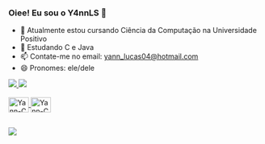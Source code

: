 ### Oiee! Eu sou o Y4nnLS 👋

- 🔭 Atualmente estou cursando Ciência da Computação na Universidade Positivo
- 🌱 Estudando C e Java
- 📫 Contate-me no email: yann_lucas04@hotmail.com
- 😄 Pronomes: ele/dele
 
<div>
  <a href="https://github.com/Y4nnLs">
    <img height"180em" src="https://github-readme-stats.vercel.app/api?username=Y4nnLs&show_icons=true&theme=dark&include_all_commits=true&cont_private-true"/>
    <img height"180em" src="https://github-readme-stats.vercel.app/api/top-langs/?username=Y4nnLs&layout=compact&langs_cout=16&theme=dark"/>
 </div>

  <div style="display: inline_block"><br>
    <img align="center" alt="Yann-C" height="30" width="40" src="https://cdn.jsdelivr.net/gh/devicons/devicon/icons/c/c-original.svg"/>
    <img align="center" alt="Yann-C" height="30" width="40" src="https://cdn.jsdelivr.net/gh/devicons/devicon/icons/java/java-original.svg" />
  </div>
  
  ##
  
  <div>
    <a href="https://www.linkedin.com/in/yann-lucas-luz" target="_blank"><img src="https://img.shields.io/badge/LinkedIn-0077B5?style=for-the-badge&logo=linkedin&logoColor=white" target="_blank"></a>
  </div>

 
